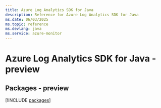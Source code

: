 ```yaml
---
title: Azure Log Analytics SDK for Java
description: Reference for Azure Log Analytics SDK for Java
ms.date: 06/03/2025
ms.topic: reference
ms.devlang: java
ms.service: azure-monitor
---
```

# Azure Log Analytics SDK for Java - preview
## Packages - preview
[!INCLUDE [packages](log-analytics-index.md)]